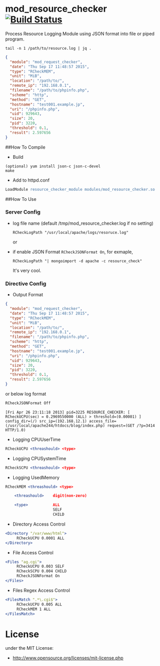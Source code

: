 # mod_resource_checker [![Build Status](https://travis-ci.org/matsumoto-r/mod_resource_checker.svg?branch=master)](https://travis-ci.org/matsumoto-r/mod_resource_checker)

Process Resource Logging Module using JSON format into file or piped program.

```
tail -n 1 /path/to/resource.log | jq .
```

```json
{
  "module": "mod_request_checker",
  "date": "Thu Sep 17 11:48:57 2015",
  "type": "RCheckMEM",
  "unit": "MiB",
  "location": "/path/to/",
  "remote_ip": "192.168.0.1",
  "filename": "/path/to/phpinfo.php",
  "scheme": "http",
  "method": "GET",
  "hostname": "test001.example.jp",
  "uri": "/phpinfo.php",
  "uid": 929643,
  "size": 20,
  "pid": 3220,
  "threshold": 0.1,
  "result": 2.597656
}
```

##How To Compile
- Build
```
(optional) yum install json-c json-c-devel
make
```

- Add to  httpd.conf
```apache
LoadModule resource_checker_module modules/mod_resource_checker.so
```


##How To Use
### Server Config
- log file name (default /tmp/mod_resource_checker.log if no setting)

    ```
    RCheckLogPath "/usr/local/apache/logs/resoruce.log"
    ```
      
    or

- if enable JSON Format `RCheckJSONFormat On`, for exmaple, 

    ```
    RCheckLogPath "| mongoimport -d apache -c resource_check"
    ```

    It's very cool.


### Directive Config
- Output Format

```json
{
  "module": "mod_request_checker",
  "date": "Thu Sep 17 11:48:57 2015",
  "type": "RCheckMEM",
  "unit": "MiB",
  "location": "/path/to/",
  "remote_ip": "192.168.0.1",
  "filename": "/path/to/phpinfo.php",
  "scheme": "http",
  "method": "GET",
  "hostname": "test001.example.jp",
  "uri": "/phpinfo.php",
  "uid": 929643,
  "size": 20,
  "pid": 3220,
  "threshold": 0.1,
  "result": 2.597656
}
```

or below log format

```apache
RCheckJSONFormat Off
```

```
[Fri Apr 26 23:11:18 2013] pid=3225 RESOURCE_CHECKER: [ RCheckUCPU(sec) = 0.2969550000 (ALL) > threshold=(0.00001) ] config_dir=(/) src_ip=(192.168.12.1) access_file=(/usr/local/apache244/htdocs/blog/index.php) request=(GET /?p=3414 HTTP/1.0)
```

- Logging CPUUserTime

```apache
RCheckUCPU <threashould> <type>
```

- Logging CPUSystemTime
```apache
RCheckSCPU <threashould> <type>
```

- Logging UsedMemory
```apache
RCheckMEM <threashould> <type>

    <threashould>    digit(non-zero)

    <type>           ALL
                     SELF
                     CHILD
```

- Directory Access Control
```apache
<Directory "/var/www/html">
     RCheckUCPU 0.0001 ALL
</Directory>
```

- File Access Control
```apache
<Files "ag.cgi">
     RCheckUCPU 0.003 SELF
     RCheckSCPU 0.004 CHILD
     RCheckJSONFormat On
</Files>
```

- Files Regex Access Control
```apache
<FilesMatch ".*\.cgi$">
     RCheckUCPU 0.005 ALL
     RCheckMEM 1 ALL
</FilesMatch>
```

# License
under the MIT License:

* http://www.opensource.org/licenses/mit-license.php
